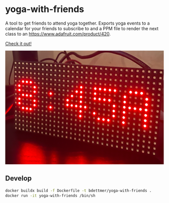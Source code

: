 # yoga-with-friends

A tool to get friends to attend yoga together. Exports yoga events to a calendar for your friends to subscribe to and a PPM file to render the next class to an https://www.adafruit.com/product/420. 

[Check it out!](https://yoga-with-friends.rcdis.co/)

![led_grid.png](images/led_grid.png)

## Develop
```bash
docker buildx build -f Dockerfile -t bdettmer/yoga-with-friends .
docker run -it yoga-with-friends /bin/sh
```
